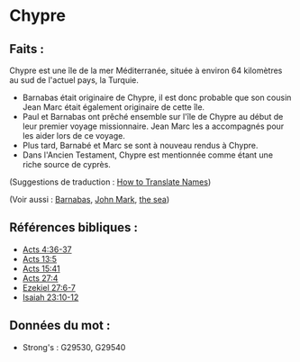 # Chypre

## Faits :

Chypre est une île de la mer Méditerranée, située à environ 64 kilomètres au sud de l'actuel pays, la Turquie.

* Barnabas était originaire de Chypre, il est donc probable que son cousin Jean Marc était également originaire de cette île.
* Paul et Barnabas ont prêché ensemble sur l'île de Chypre au début de leur premier voyage missionnaire. Jean Marc les a accompagnés pour les aider lors de ce voyage.
* Plus tard, Barnabé et Marc se sont à nouveau rendus à Chypre.
* Dans l'Ancien Testament, Chypre est mentionnée comme étant une riche source de cyprès.

(Suggestions de traduction : [How to Translate Names](rc://en/ta/man/translate/translate-names))

(Voir aussi : [Barnabas](../names/barnabas.md), [John Mark](../names/johnmark.md), [the sea](../names/mediterranean.md))

## Références bibliques :

* [Acts 4:36-37](rc://en/tn/help/act/04/36)
* [Acts 13:5](rc://en/tn/help/act/13/05)
* [Acts 15:41](rc://en/tn/help/act/15/41)
* [Acts 27:4](rc://en/tn/help/act/27/04)
* [Ezekiel 27:6-7](rc://en/tn/help/ezk/27/06)
* [Isaiah 23:10-12](rc://en/tn/help/isa/23/10)

## Données du mot :

* Strong's : G29530, G29540
